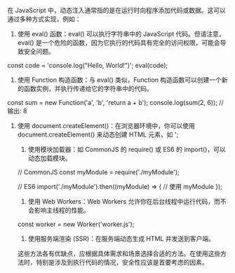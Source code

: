 在 JavaScript 中，动态注入通常指的是在运行时向程序添加代码或数据。这可以通过多种方式实现，例如：

1.  使用 eval() 函数：eval() 可以执行字符串中的 JavaScript 代码。但请注意，eval() 是一个危险的函数，因为它执行的代码具有完全的访问权限，可能会导致安全问题。

const code = 'console.log("Hello, World!")';
eval(code);

1.  使用 Function 构造函数：与 eval() 类似，Function 构造函数可以创建一个新的函数实例，并执行传递给它的字符串中的代码。

const sum = new Function('a', 'b', 'return a + b');
console.log(sum(2, 6)); // 输出: 8

1.  使用 document.createElement()：在浏览器环境中，你可以使用 document.createElement() 来动态创建 HTML 元素，如 <script> 标签，并将其注入到 DOM 中。

const script = document.createElement('script');
script.textContent = 'alert("Injected Script!")';
document.body.appendChild(script);

1.  使用 innerHTML 或 insertAdjacentHTML()：这些方法允许你将 HTML 字符串注入到现有的 DOM 元素中，其中可以包含 <script> 标签。

document.body.innerHTML += '<script>alert("Hello from innerHTML!")</script>';

1.  使用模块加载器：如 CommonJS 的 require() 或 ES6 的 import()，可以动态加载模块。

// CommonJS
const myModule = require('./myModule');

// ES6
import('./myModule').then((myModule) => {
// 使用 myModule
});

1.  使用 Web Workers：Web Workers 允许你在后台线程中运行代码，而不会影响主线程的性能。

const worker = new Worker('worker.js');

1.  使用服务端渲染 (SSR)：在服务端动态生成 HTML 并发送到客户端。

这些方法各有优缺点，应根据具体需求和场景选择合适的方法。在使用这些方法时，特别是涉及到执行代码的情况，安全性应该是首要考虑的因素。
